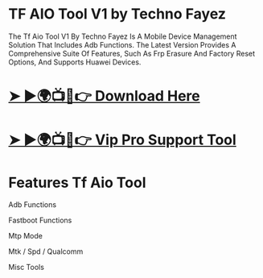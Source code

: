 # TF AIO Tool V1 by Techno Fayez
The Tf Aio Tool V1 By Techno Fayez Is A Mobile Device Management Solution That Includes Adb Functions. The Latest Version Provides A Comprehensive Suite Of Features, Such As Frp Erasure And Factory Reset Options, And Supports Huawei Devices.

# [➤ ►🌍📺📱👉 Download Here](https://gsmatoztool.com/tf-aio-tool/)
# [➤ ►🌍📺📱👉 Vip Pro Support Tool](https://foxly.link/mcCHvR)

# Features Tf Aio Tool
Adb Functions

Fastboot Functions

Mtp Mode

Mtk / Spd / Qualcomm

Misc Tools

